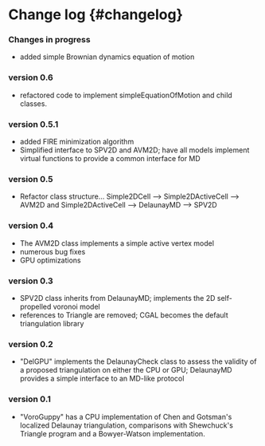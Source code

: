 # Change log {#changelog}

### Changes in progress

* added simple Brownian dynamics equation of motion

### version 0.6

* refactored code to implement simpleEquationOfMotion and child classes.

### version 0.5.1

* added FIRE minimization algorithm
* Simplified interface to SPV2D and AVM2D; have all models implement virtual functions to provide a
common interface for MD

### version 0.5

* Refactor class structure... Simple2DCell --> Simple2DActiveCell --> AVM2D and Simple2DActiveCell
--> DelaunayMD --> SPV2D

### version 0.4

* The AVM2D class implements a simple active vertex model
* numerous bug fixes
* GPU optimizations

### version 0.3

* SPV2D class inherits from DelaunayMD; implements the 2D self-propelled voronoi model
* references to Triangle are removed; CGAL becomes the default triangulation library

### version 0.2

* "DelGPU" implements the DelaunayCheck class to assess the validity of a proposed triangulation on
either the CPU or GPU; DelaunayMD provides a simple interface to an MD-like protocol

### version 0.1

* "VoroGuppy" has a CPU implementation of Chen and Gotsman's  localized Delaunay triangulation,
comparisons with Shewchuck's Triangle program and a Bowyer-Watson implementation.
